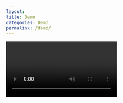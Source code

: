 ```yaml
---
layout:
title: Demo
categories: Demo
permalink: /demo/
---
```


<video controls>
  <source src="https://dl.dropboxusercontent.com/s/z9t4q5aoun25hpj/CopyMyPhrasesTemplate.mp4" type="video/mp4">
  Your browser does not support HTML5 video.
</video>
